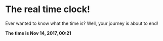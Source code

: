 # The real time clock!

Ever wanted to know what the time is? Well, your journey is about to end!

**The time is Nov 14, 2017, 00:21**
